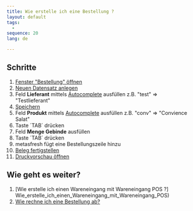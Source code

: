 ```yaml
---
title: Wie erstelle ich eine Bestellung ?
layout: default
tags:
  - 
sequence: 20
lang: de

---
```

## Schritte
1. [Fenster "Bestellung" öffnen](Wie_finde_und_öffne_ich_ein_Fenster)
1. [Neuen Datensatz anlegen](Wie_lege_ich_einen_neuen_datensatz_an)
1. Feld **Lieferant** mittels [Autocomplete](Wie_benutze_ich_Autocomplete) ausfüllen
  z.B. "test" => "Testlieferant"
1. [Speichern](Wie_lege_ich_einen_neuen_datensatz_an)
1. Feld **Produkt** mittels [Autocomplete](Wie_benutze_ich_Autocomplete) ausfüllen
  z.B. "conv" => "Convience Salat"
1. Taste ´TAB´ drücken
1. Feld **Menge Gebinde** ausfüllen
1. Taste ´TAB´ drücken
1. metasfresh fügt eine Bestellungszeile hinzu
1. [Beleg fertigstellen](Wie_stelle_ich_einen_Beleg_fertig)
1. [Druckvorschau öffnen](Wie_oeffne_ich_die_Druckvorschau)


## Wie geht es weiter?
1. [Wie erstelle ich einen Wareneingang mit Wareneingang POS ?] Wie_erstelle_ich_einen_Wareneingang_mit_Wareneingang_POS) 
1. [Wie rechne ich eine Bestellung ab?](Wie_rechne_ich_einen_Bestellung_ab) 
